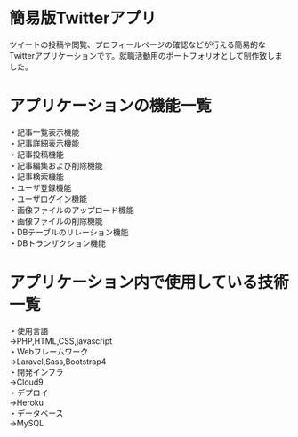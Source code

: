 簡易版Twitterアプリ
==================
ツイートの投稿や閲覧、プロフィールページの確認などが行える簡易的なTwitterアプリケーションです。就職活動用のポートフォリオとして制作致しました。

アプリケーションの機能一覧
====
・記事一覧表示機能  
・記事詳細表示機能  
・記事投稿機能  
・記事編集および削除機能  
・記事検索機能  
・ユーザ登録機能  
・ユーザログイン機能  
・画像ファイルのアップロード機能  
・画像ファイルの削除機能  
・DBテーブルのリレーション機能  
・DBトランザクション機能  

アプリケーション内で使用している技術一覧
====
・使用言語  
→PHP,HTML,CSS,javascript  
・Webフレームワーク  
→Laravel,Sass,Bootstrap4  
・開発インフラ  
→Cloud9  
・デプロイ  
→Heroku  
・データベース  
→MySQL  
